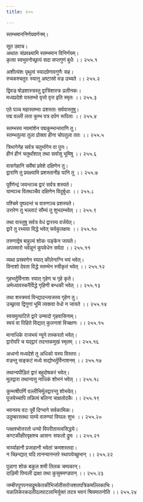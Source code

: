 ```yaml
---
title: २५५

---
```

स्तम्भमाननिर्णयवर्णनम्।  
  
सूत उवाच।  
अथातः संप्रवक्ष्यामि स्तम्भमान विनिर्णयम्।  
कृत्वा स्वभुवनोच्छ्रायं सदा सप्तगुणं बुधैः ।। २५५.१  
  
अशीत्यंशः पृथुत्वं स्यादग्रेणावगुणैः सह।  
रुचकश्चतुरः स्यात्तु अष्टास्रो वज्र उच्यते ।। २५५.२  
  
द्विवज्र षोड़शास्त्रस्तु द्वात्रिंशास्त्रः प्रलीनकः।  
मध्यप्रदेशे यस्तम्भो वृत्तो वृत्त इति स्मृतः ।। २५५.३  
  
एते पञ्च महास्तम्भाः प्रशस्ताः सर्ववास्तुषु।  
पद्म वल्ली लता कुम्भ पत्र दर्पण रूपिताः ।। २५५.४  
  
स्तम्भस्य नवमांशेन पद्मकुम्भान्तराणि तु।  
स्तम्भतुल्या तुला प्रोक्ता हीना चोपतुला ततः ।। २५५.५  
  
त्रिभागेनेह सर्वत्र चतुर्भागेन वा पुनः।  
हीनं हीनं चतुर्थांशात् तथा सर्वासु भूमिषु ।। २५५.६  
  
वासगेहानि सर्वेषां प्रवेशे दक्षिणेन तु।  
द्वाराणि तु प्रवक्ष्यामि प्रशस्तानीह यानि तु ।। २५५.७  
  
पूर्वेणेन्द्रं जयन्तञ्च द्वारं सर्वत्र शस्यते।  
याम्यञ्च वितथञ्चैव दक्षिणेन विदुर्बुधाः ।। २५५.८  
  
पश्चिमे पुष्पदन्तं च वारुणञ्च प्रशस्यते।  
उत्तरेण तु भल्लाटं सौम्यं तु शुभदम्भवेत् ।। २५५.९  
  
तथा वास्तुषु सर्वत्र वेधं द्वारस्य वर्जयेत्।  
द्वारे तु रथ्यया विद्धे भवेत् सर्वकुलक्षयः ।। २५५.१०  
  
तरुणाद्वेष बाहुल्यं शोकः पङ्केन जायते।  
अपस्मारो भवेन्नूनं कूपवेधेन सर्वदा ।। २५५.११  
  
व्यथा प्रस्रवणेन स्यात् कीलेनाग्नि भयं भवेत्।  
विनाशो देवता विद्धे स्तम्भेन स्त्रीकृतं भवेत् ।। २५५.१२  
  
गृहभर्तुर्विनाशः स्यात् गृहेण च गृहे कृते।  
अमेध्यावस्करैर्विद्धे गृहिणी बन्धकी भवेत् ।। २५५.१३  
  
तथा शस्त्रमयं विन्द्यादन्त्यजस्य गृहेण तु।  
उच्छ्राया द्विगुणां भूमिं त्यक्त्वा वेधो न जायते ।। २५५.१४  
  
स्वयमुत्पाटिते द्वारे उन्मादो गृहवासिनाम्।  
स्वयं वा पिहिते विद्यात् कुलनाशं विचक्षणः ।। २५५.१५  
  
मानाधिके राजभयं न्यूने तस्करतो भवेत्।  
द्वारोपरि च यद्द्वारं तदन्तकमुखं स्मृतम् ।। २५५.१६  
  
अध्वनो मध्यदेशे तु अधिको यस्य विस्तरः।  
वज्रन्तु सङ्कटं मध्ये सद्योभर्तुर्विनाशनम् ।। २५५.१७  
  
तथान्यपीड़ितं द्वारं बहुदोषकरं भवेत्।  
मूलद्वारा तथान्यत्तु नाधिकं शोभनं भवेत् ।। २५५.१८  
  
कुम्भश्रीपर्णि वल्लीभिर्मूलद्वारन्तु शोभयेत्।  
पूजयेच्चापि तन्नित्यं बलिना चाक्षतोदकैः ।। २५५.१९  
  
भवनस्य वटः पूर्वे दिग्भागे सर्वकामिकः।  
उदुम्बरस्तथा याम्ये वारुण्यां पिप्पलः शुभः ।। २५५.२०  
  
प्लक्षश्चोत्तरतो धन्यो विपरीतास्त्वसिद्धये।  
कण्टकीक्षीरवृक्षश्च आसनः सफलो द्रुमः ।। २५५.२१  
  
भार्य्याहानौ प्रजाहानौ भवेतां क्रमशस्तदा।  
न च्छिन्द्यात् यदि तानन्यानन्तरे स्थापयेच्छुभान् ।। २५५.२२  
  
पुन्नागा शोक बकुल शमी तिलक चम्पकान्।  
दाड़िमी पिप्पली द्राक्षा तथा कुसुममण्डपान् ।। २५५.२३  
  
जम्बीरपूगपनसद्रुमकेतकीभिर्जातीसरोजशतपत्रिकमल्लिकाभिः।  
यन्नालिकेरकदलीदलपाटलाभिर्युक्तं तदत्र भवनं श्रियमातनोति ।। २५५.२४